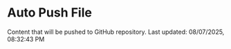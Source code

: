 # Auto Push File

Content that will be pushed to GitHub repository.
Last updated: 08/07/2025, 08:32:43 PM